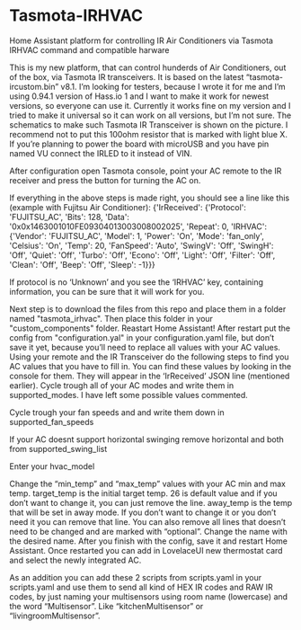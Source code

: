# Tasmota-IRHVAC
Home Assistant platform for controlling IR Air Conditioners via Tasmota IRHVAC command and compatible harware

This is my new platform, that can control hunderds of Air Conditioners, out of the box, via Tasmota IR transceivers. It is based on the latest “tasmota-ircustom.bin” v8.1. I’m looking for testers, because I wrote it for me and I’m using 0.94.1 version of Hass.io 1 and I want to make it work for newest versions, so everyone can use it. Currently it works fine on my version and I tried to make it universal so it can work on all versions, but I’m not sure.
The schematics to make such Tasmota IR Transceiver is shown on the picture. I recommend not to put this 100ohm resistor that is marked with light blue X. If you’re planning to power the board with microUSB and you have pin named VU connect the IRLED to it instead of VIN.

After configuration open Tasmota console, point your AC remote to the IR receiver and press the button for turning the AC on.

If everything in the above steps is made right, you should see a line like this (example with Fujitsu Air Conditioner):
{'IrReceived': {'Protocol': 'FUJITSU_AC', 'Bits': 128, 'Data': '0x0x1463001010FE09304013003008002025', 'Repeat': 0, 'IRHVAC': {'Vendor': 'FUJITSU_AC', 'Model': 1, 'Power': 'On', 'Mode': 'fan_only', 'Celsius': 'On', 'Temp': 20, 'FanSpeed': 'Auto', 'SwingV': 'Off', 'SwingH': 'Off', 'Quiet': 'Off', 'Turbo': 'Off', 'Econo': 'Off', 'Light': 'Off', 'Filter': 'Off', 'Clean': 'Off', 'Beep': 'Off', 'Sleep': -1}}}

If protocol is no ‘Unknown’ and you see the ‘IRHVAC’ key, containing information, you can be sure that it will work for you.

Next step is to download the files from this repo and place them in a folder named "tasmota_irhvac". Then place this folder in your "custom_components" folder.
Reastart Home Assistant!
After restart put the config from "configuration.yal" in your configuration.yaml file, but don’t save it yet, because you’ll need to replace all values with your AC values.
Using your remote and the IR Transceiver do the following steps to find you AC values that you have to fill in. You can find these values by looking in the console for them. They will appear in the ‘IrReceived’ JSON line (mentioned earlier).
Cycle trough all of your AC modes and write them in supported_modes. I have left some possible values commented.

Cycle trough your fan speeds and and write them down in supported_fan_speeds

If your AC doesnt support horizontal swinging remove horizontal and both from supported_swing_list

Enter your hvac_model

Change the “min_temp” and “max_temp” values with your AC min and max temp.
target_temp is the initial target temp. 26 is default value and if you don’t want to change it, you can just remove the line.
away_temp is the temp that will be set in away mode. If you don’t want to change it or you don’t need it you can remove that line.
You can also remove all lines that doesn’t need to be changed and are marked with “optional”.
Change the name with the desired name.
After you finish with the config, save it and restart Home Assistant. Once restarted you can add in LovelaceUI new thermostat card and select the newly integrated AC.

As an addition you can add these 2 scripts from scripts.yaml in your scripts.yaml and use them to send all kind of HEX IR codes and RAW IR codes, by just naming your multisensors using room name (lowercase) and the word “Multisensor”. Like “kitchenMultisensor” or “livingroomMultisensor”.
